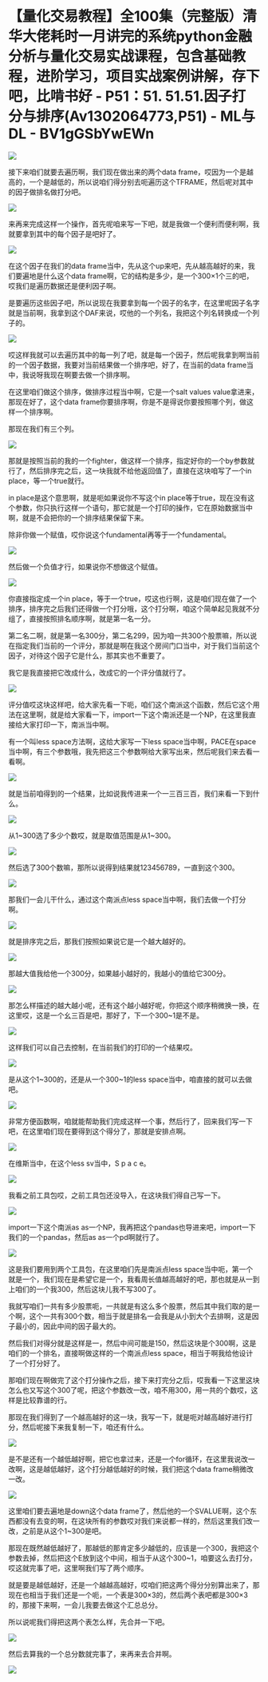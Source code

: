 # 【量化交易教程】全100集（完整版）清华大佬耗时一月讲完的系统python金融分析与量化交易实战课程，包含基础教程，进阶学习，项目实战案例讲解，存下吧，比啃书好 - P51：51. 51.51.因子打分与排序(Av1302064773,P51) - ML与DL - BV1gGSbYwEWn

![](img/6bdd28575a2f4cb8af5c9f232d6f7d8b_0.png)

接下来咱们就要去遍历啊，我们现在做出来的两个data frame，哎因为一个是越高的，一个是越低的，所以说咱们得分别去呃遍历这个TFRAME，然后呢对其中的因子做排名做打分吧。



![](img/6bdd28575a2f4cb8af5c9f232d6f7d8b_2.png)

来再来完成这样一个操作，首先呢咱来写一下吧，就是我做一个便利而便利啊，我就要拿到其中的每个因子是吧好了。



![](img/6bdd28575a2f4cb8af5c9f232d6f7d8b_4.png)

在这个因子在我们的data frame当中，先从这个up来吧，先从越高越好的来，我们要遍地是什么这个data frame啊，它的结构是多少，是一个300×1个三的吧，哎我们是遍历数据还是便利因子啊。

是要遍历这些因子吧，所以说现在我要拿到每一个因子的名字，在这里呢因子名字就是当前啊，我拿到这个DAF来说，哎他的一个列名，我把这个列名转换成一个列子的。



![](img/6bdd28575a2f4cb8af5c9f232d6f7d8b_6.png)

哎这样我就可以去遍历其中的每一列了吧，就是每一个因子，然后呢我拿到啊当前的一个因子数据，我要对当前结果做一个排序吧，好了，在当前的data frame当中，我说呀我现在啊要去做一个排序啊。

在这里咱们做这个排序，做排序过程当中啊，它是一个salt values value拿进来，那现在好了，这个data frame你要排序啊，你是不是得说你要按照哪个列，做这样一个排序啊。

那现在我们有三个列。

![](img/6bdd28575a2f4cb8af5c9f232d6f7d8b_8.png)

那就是按照当前的我的一个fighter，做这样一个排序，指定好你的一个by参数就行了，然后排序完之后，这一块我就不给他返回值了，直接在这块咱写了一个in place，等一个true就行。

in place是这个意思啊，就是呃如果说你不写这个in place等于true，现在没有这个参数，你只执行这样一个语句，那它就是一个打印的操作，它在原始数据当中啊，就是不会把你的一个排序结果保留下来。

除非你做一个赋值，哎你说这个fundamental再等于一个fundamental。

![](img/6bdd28575a2f4cb8af5c9f232d6f7d8b_10.png)

然后做一个负值才行，如果说你不想做这个赋值。

![](img/6bdd28575a2f4cb8af5c9f232d6f7d8b_12.png)

你直接指定成一个in place，等于一个true，哎这也行啊，这是咱们现在做了一个排序，排序完之后我们还得做一个打分哦，这个打分啊，咱这个简单起见我就不分组了，直接按照排名顺序啊，就是第一名一分。

第二名二啊，就是第一名300分，第二名299，因为咱一共300个股票嘛，所以说在指定我们当前的一个评分，那就是啊在我这个房间门口当中，对于我们当前这个因子，对待这个因子它是什么，那其实也不重要了。

我它是我直接把它改成什么，改成它的一个评分值就行了。

![](img/6bdd28575a2f4cb8af5c9f232d6f7d8b_14.png)

评分值哎这块这样吧，给大家先看一下呃，咱们这个南派这个函数，然后它这个用法在这里啊，就是给大家看一下，import一下这个南派还是一个NP，在这里我直接给大家打印一下，南派当中啊。

有一个叫less space方法啊，这给大家写一下less space当中啊，PACE在space当中啊，有三个参数哦，我先把这三个参数啊给大家写出来，然后呢我们来去看一看啊。



![](img/6bdd28575a2f4cb8af5c9f232d6f7d8b_16.png)

就是当前咱得到的一个结果，比如说我传进来一个一三百三百，我们来看一下到什么。

![](img/6bdd28575a2f4cb8af5c9f232d6f7d8b_18.png)

从1~300选了多少个数哎，就是取值范围是从1~300。

![](img/6bdd28575a2f4cb8af5c9f232d6f7d8b_20.png)

然后选了300个数嘛，那所以说得到结果就123456789，一直到这个300。

![](img/6bdd28575a2f4cb8af5c9f232d6f7d8b_22.png)

那我们一会儿干什么，通过这个南派点less space当中啊，我们去做一个打分啊。

![](img/6bdd28575a2f4cb8af5c9f232d6f7d8b_24.png)

就是排序完之后，那我们按照如果说它是一个越大越好的。

![](img/6bdd28575a2f4cb8af5c9f232d6f7d8b_26.png)

那越大值我给他一个300分，如果越小越好的，我越小的值给它300分。

![](img/6bdd28575a2f4cb8af5c9f232d6f7d8b_28.png)

那怎么样描述的越大越小呢，还有这个越小越好呢，你把这个顺序稍微换一换，在这里哎，这是一个幺三百是吧，那好了，下一个300~1是不是。



![](img/6bdd28575a2f4cb8af5c9f232d6f7d8b_30.png)

这样我们可以自己去控制，在当前我们的打印的一个结果哎。

![](img/6bdd28575a2f4cb8af5c9f232d6f7d8b_32.png)

是从这个1~300的，还是从一个300~1的less space当中，咱直接的就可以去做吧。

![](img/6bdd28575a2f4cb8af5c9f232d6f7d8b_34.png)

非常方便函数啊，咱就能帮助我们完成这样一个事，然后行了，回来我们写一下吧，在这里咱们现在要得到这个得分了，那就是安排点啊。



![](img/6bdd28575a2f4cb8af5c9f232d6f7d8b_36.png)

在维斯当中，在这个less sv当中，S p a c e。

![](img/6bdd28575a2f4cb8af5c9f232d6f7d8b_38.png)

我看之前工具包哎，之前工具包还没导入，在这块我们得自己写一下。

![](img/6bdd28575a2f4cb8af5c9f232d6f7d8b_40.png)

import一下这个南派as as一个NP，我再把这个pandas也导进来吧，import一下我们的一个pandas，然后as as一个pd啊就行了。



![](img/6bdd28575a2f4cb8af5c9f232d6f7d8b_42.png)

这是我们要用到两个工具包，在这里咱们先是南派点less space当中呃，第一个就是一个，我们现在是希望它是一个，我看周长值越高越好的吧，那也就是从一到上咱们的一个我300，然后这块儿我不写300了。

我就写咱们一共有多少股票呃，一共就是有这么多个股票，然后其中我们取的是一个啊，这个一共有300个数，相当于就是排名一会我是从小到大个去排啊，这是因子最小的，因此中间的因子最大的。

然后我们对得分就是这样是一，然后中间可能是150，然后这块是个300啊，这是咱们的一个排名，直接啊做这样的一个南派点less space，相当于啊我给他设计了一个打分好了。

那咱们现在啊做完了这个打分操作之后，接下来打完分之后，哎我看一下这里这块怎么也又写这个300了呢，把这个参数改一改，咱不用300，用一共的个数哎，这样是比较靠谱的行。

那现在我们得到了一个越高越好的这一块，我写一下，就是呃对越高越好进行打分，然后呢接下来我复制一下，咱还有什么。



![](img/6bdd28575a2f4cb8af5c9f232d6f7d8b_44.png)

是不是还有一个越低越好啊，把它也拿过来，还是一个for循环，在这里我说改一改啊，这是越低越好，这个打分越低越好的时候，我们把这个data frame稍微改一改。



![](img/6bdd28575a2f4cb8af5c9f232d6f7d8b_46.png)

这里咱们要去遍地是down这个data frame了，然后他的一个SVALUE啊，这个东西都没有去变的啊，在这块所有的参数哎对我们来说都一样的，然后这里我们改一改，之前是从这个1~300是吧。

那现在既然越低越好了，那越低的那肯定多少越低的，应该是一个300，我把这个参数去掉，然后把这个E放到这个中间，相当于从这个300~1，咱要这么去打分，哎这就完事了吧，这里啊我们写了两个顺序。

就是要是越低越好，还是一个越越高越好，哎咱们把这两个得分分别算出来了，那现在也相当于我们还是一个呃，一个表是300×3的，然后两个表吧都是300×3的，那接下来啊，一会儿我要去做这个汇总总分。

所以说呢我们得把这两个表怎么样，先合并一下吧。

![](img/6bdd28575a2f4cb8af5c9f232d6f7d8b_48.png)

然后去算我的一个总分数就完事了，来再来去合并啊。

![](img/6bdd28575a2f4cb8af5c9f232d6f7d8b_50.png)